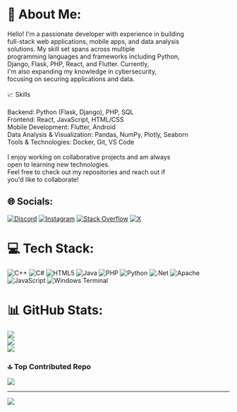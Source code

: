# 💫 About Me:
Hello! I'm a passionate developer with experience in building <br>full-stack web applications, mobile apps, and data analysis <br>solutions. My skill set spans across multiple <br>programming languages and frameworks including Python, <br>Django, Flask, PHP, React, and Flutter. Currently, <br>I'm also expanding my knowledge in cybersecurity, <br>focusing on securing applications and data.<br><br>📈 Skills<br><br>Backend: Python (Flask, Django), PHP, SQL<br>Frontend: React, JavaScript, HTML/CSS<br>Mobile Development: Flutter, Android<br>Data Analysis & Visualization: Pandas, NumPy, Plotly, Seaborn<br>Tools & Technologies: Docker, Git, VS Code<br><br>I enjoy working on collaborative projects and am always <br>open to learning new technologies.<br> Feel free to check out my repositories and reach out if <br>you'd like to collaborate!


## 🌐 Socials:
[![Discord](https://img.shields.io/badge/Discord-%237289DA.svg?logo=discord&logoColor=white)](https://discord.gg/darkside7017) [![Instagram](https://img.shields.io/badge/Instagram-%23E4405F.svg?logo=Instagram&logoColor=white)](https://instagram.com/@darkwiss) [![Stack Overflow](https://img.shields.io/badge/-Stackoverflow-FE7A16?logo=stack-overflow&logoColor=white)](https://stackoverflow.com/users/27265884) [![X](https://img.shields.io/badge/X-black.svg?logo=X&logoColor=white)](https://x.com/@WDrk3) 

# 💻 Tech Stack:
![C++](https://img.shields.io/badge/c++-%2300599C.svg?style=for-the-badge&logo=c%2B%2B&logoColor=white) ![C#](https://img.shields.io/badge/c%23-%23239120.svg?style=for-the-badge&logo=csharp&logoColor=white) ![HTML5](https://img.shields.io/badge/html5-%23E34F26.svg?style=for-the-badge&logo=html5&logoColor=white) ![Java](https://img.shields.io/badge/java-%23ED8B00.svg?style=for-the-badge&logo=openjdk&logoColor=white) ![PHP](https://img.shields.io/badge/php-%23777BB4.svg?style=for-the-badge&logo=php&logoColor=white) ![Python](https://img.shields.io/badge/python-3670A0?style=for-the-badge&logo=python&logoColor=ffdd54) ![.Net](https://img.shields.io/badge/.NET-5C2D91?style=for-the-badge&logo=.net&logoColor=white) ![Apache](https://img.shields.io/badge/apache-%23D42029.svg?style=for-the-badge&logo=apache&logoColor=white) ![JavaScript](https://img.shields.io/badge/javascript-%23323330.svg?style=for-the-badge&logo=javascript&logoColor=%23F7DF1E) ![Windows Terminal](https://img.shields.io/badge/Windows%20Terminal-%234D4D4D.svg?style=for-the-badge&logo=windows-terminal&logoColor=white)
# 📊 GitHub Stats:
![](https://github-readme-stats.vercel.app/api?username=darkside779&theme=dark&hide_border=false&include_all_commits=false&count_private=false)<br/>
![](https://github-readme-streak-stats.herokuapp.com/?user=darkside779&theme=dark&hide_border=false)<br/>
![](https://github-readme-stats.vercel.app/api/top-langs/?username=darkside779&theme=dark&hide_border=false&include_all_commits=false&count_private=false&layout=compact)

### 🔝 Top Contributed Repo
![](https://github-contributor-stats.vercel.app/api?username=darkside779&limit=5&theme=dark&combine_all_yearly_contributions=true)

---
[![](https://visitcount.itsvg.in/api?id=darkside779&icon=0&color=0)](https://visitcount.itsvg.in)

<!-- Proudly created with GPRM ( https://gprm.itsvg.in ) -->
